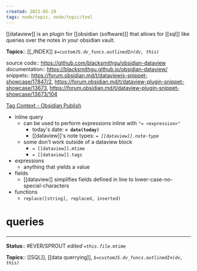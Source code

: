 ```yaml
---
created: 2021-05-29
tags: node/topic, node/topic/tool
---
```


[[dataview]] is an plugin for [[obsidian (software)]] that allows for [[sql]] like queries over the notes in your obsidian vault.

**Topics**:: [[_INDEX]]
*`$=customJS.dv_funcs.outlinedIn(dv, this)`*


source code:: https://github.com/blacksmithgu/obsidian-dataview
documentation:: https://blacksmithgu.github.io/obsidian-dataview/
snippets:: https://forum.obsidian.md/t/dataviewjs-snippet-showcase/17847/2, https://forum.obsidian.md/t/dataview-plugin-snippet-showcase/13673, https://forum.obsidian.md/t/dataview-plugin-snippet-showcase/13673/104

[Tag Context - Obsidian Publish](https://publish.obsidian.md/napkinium/Ideas/Dataview/Tag+Context)
 
- inline query
	- can be used to perform expressions inline with `"= <expression>"`
		- today's date: **`= date(today)`** 
		- [[dataview]]'s note types: *`= [[dataview]].note-type`*
	- some don't work outside of a dataview block
		- `= [[dataview]].mtime`
		- `= [[dataview]].tags`
- expressions
	- anything that yields a value
- fields
	- [[dataview]] simplifies fields defined in line to lower-case-no-special-characters
- functions
	- `replace([string], replaced, inserted)`

# queries

### <hr class="footnote"/>

**Status**:: #EVER/SPROUT 
*edited `=this.file.mtime`*

**Topics**:: [[SQL]], [[data querrying]], 
*`$=customJS.dv_funcs.outlinedIn(dv, this)`*

